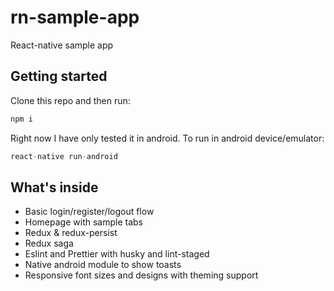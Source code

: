 #  rn-sample-app

React-native sample app

## Getting started
Clone this repo and then run:
```js
npm i
```
Right now I have only tested it in android. To run in android device/emulator:

```js
react-native run-android
```
## What's inside
    
-   Basic login/register/logout flow
-   Homepage with sample tabs  
- Redux & redux-persist
- Redux saga
- Eslint and Prettier with husky and lint-staged
-  Native android module to show toasts
- Responsive font sizes and designs with theming support
